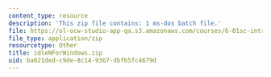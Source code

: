 ```yaml
---
content_type: resource
description: 'This zip file contains: 1 ms-dos batch file.'
file: https://ol-ocw-studio-app-qa.s3.amazonaws.com/courses/6-01sc-introduction-to-electrical-engineering-and-computer-science-i-spring-2011/ba621dedc9de8c149367dbf65fc4679d_idleNForWindows.zip
file_type: application/zip
resourcetype: Other
title: idleNForWindows.zip
uid: ba621ded-c9de-8c14-9367-dbf65fc4679d
---
```

